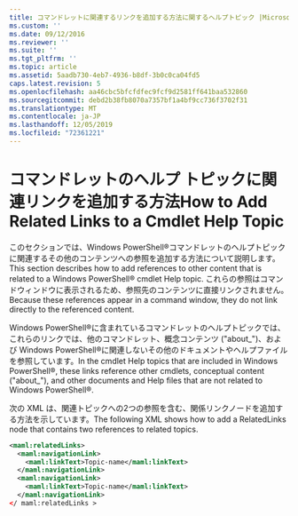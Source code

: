 ```yaml
---
title: コマンドレットに関連するリンクを追加する方法に関するヘルプトピック |Microsoft Docs
ms.custom: ''
ms.date: 09/12/2016
ms.reviewer: ''
ms.suite: ''
ms.tgt_pltfrm: ''
ms.topic: article
ms.assetid: 5aadb730-4eb7-4936-b8df-3b0c0ca04fd5
caps.latest.revision: 5
ms.openlocfilehash: aa46cbc5bfcfdfec9fcf9d2581ff641baa532860
ms.sourcegitcommit: debd2b38fb8070a7357bf1a4bf9cc736f3702f31
ms.translationtype: MT
ms.contentlocale: ja-JP
ms.lasthandoff: 12/05/2019
ms.locfileid: "72361221"
---
```

# <a name="how-to-add-related-links-to-a-cmdlet-help-topic"></a><span data-ttu-id="9b2a9-102">コマンドレットのヘルプ トピックに関連リンクを追加する方法</span><span class="sxs-lookup"><span data-stu-id="9b2a9-102">How to Add Related Links to a Cmdlet Help Topic</span></span>

<span data-ttu-id="9b2a9-103">このセクションでは、Windows PowerShell®コマンドレットのヘルプトピックに関連するその他のコンテンツへの参照を追加する方法について説明します。</span><span class="sxs-lookup"><span data-stu-id="9b2a9-103">This section describes how to add references to other content that is related to a Windows PowerShell® cmdlet Help topic.</span></span> <span data-ttu-id="9b2a9-104">これらの参照はコマンドウィンドウに表示されるため、参照先のコンテンツに直接リンクされません。</span><span class="sxs-lookup"><span data-stu-id="9b2a9-104">Because these references appear in a command window, they do not link directly to the referenced content.</span></span>

<span data-ttu-id="9b2a9-105">Windows PowerShell®に含まれているコマンドレットのヘルプトピックでは、これらのリンクでは、他のコマンドレット、概念コンテンツ ("about_")、および Windows PowerShell®に関連しないその他のドキュメントやヘルプファイルを参照しています。</span><span class="sxs-lookup"><span data-stu-id="9b2a9-105">In the cmdlet Help topics that are included in Windows PowerShell®, these links reference other cmdlets, conceptual content ("about_"), and other documents and Help files that are not related to Windows PowerShell®.</span></span>

<span data-ttu-id="9b2a9-106">次の XML は、関連トピックへの2つの参照を含む、関係リンクノードを追加する方法を示しています。</span><span class="sxs-lookup"><span data-stu-id="9b2a9-106">The following XML shows how to add a RelatedLinks node that contains two references to related topics.</span></span>

```xml
<maml:relatedLinks>
  <maml:navigationLink>
    <maml:linkText>Topic-name</maml:linkText>
  </maml:navigationLink>
  <maml:navigationLink>
    <maml:linkText>Topic-name</maml:linkText>
  </maml:navigationLink>
</ maml:relatedLinks >
```



